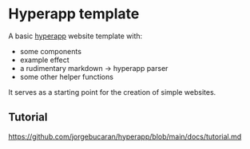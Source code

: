 # Hyperapp template

A basic [hyperapp](https://github.com/jorgebucaran/hyperapp) website template with:
- some components
- example effect
- a rudimentary markdown -> hyperapp parser
- some other helper functions

It serves as a starting point for the creation of simple websites.

## Tutorial
https://github.com/jorgebucaran/hyperapp/blob/main/docs/tutorial.md
